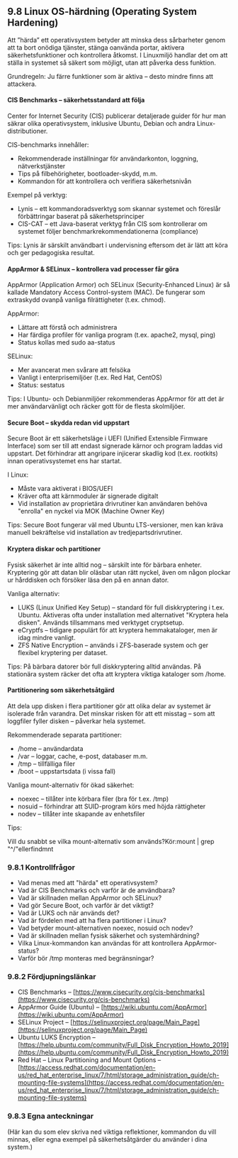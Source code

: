 ## 9.8 Linux OS-härdning (Operating System Hardening)

Att ”härda” ett operativsystem betyder att minska dess sårbarheter genom att ta bort onödiga tjänster, stänga oanvända portar, aktivera säkerhetsfunktioner och kontrollera åtkomst. I Linuxmiljö handlar det om att ställa in systemet så säkert som möjligt, utan att påverka dess funktion.

Grundregeln: Ju färre funktioner som är aktiva – desto mindre finns att attackera.

#### CIS Benchmarks – säkerhetsstandard att följa

Center for Internet Security (CIS) publicerar detaljerade guider för hur man säkrar olika operativsystem, inklusive Ubuntu, Debian och andra Linux-distributioner.

CIS-benchmarks innehåller:

- Rekommenderade inställningar för användarkonton, loggning, nätverkstjänster
- Tips på filbehörigheter, bootloader-skydd, m.m.
- Kommandon för att kontrollera och verifiera säkerhetsnivån

Exempel på verktyg:

- Lynis – ett kommandoradsverktyg som skannar systemet och föreslår förbättringar baserat på säkerhetsprinciper
- CIS-CAT – ett Java-baserat verktyg från CIS som kontrollerar om systemet följer benchmarkrekommendationerna (compliance)

Tips: Lynis är särskilt användbart i undervisning eftersom det är lätt att köra och ger pedagogiska resultat.

#### AppArmor & SELinux – kontrollera vad processer får göra

AppArmor (Application Armor) och SELinux (Security-Enhanced Linux) är så kallade Mandatory Access Control-system (MAC). De fungerar som extraskydd ovanpå vanliga filrättigheter (t.ex. chmod).

AppArmor:

- Lättare att förstå och administrera
- Har färdiga profiler för vanliga program (t.ex. apache2, mysql, ping)
- Status kollas med sudo aa-status

SELinux:

- Mer avancerat men svårare att felsöka
- Vanligt i enterprisemiljöer (t.ex. Red Hat, CentOS)
- Status: sestatus

Tips: I Ubuntu- och Debianmiljöer rekommenderas AppArmor för att det är mer användarvänligt och räcker gott för de flesta skolmiljöer.

#### Secure Boot – skydda redan vid uppstart

Secure Boot är ett säkerhetsläge i UEFI (Unified Extensible Firmware Interface) som ser till att endast signerade kärnor och program laddas vid uppstart. Det förhindrar att angripare injicerar skadlig kod (t.ex. rootkits) innan operativsystemet ens har startat.

I Linux:

- Måste vara aktiverat i BIOS/UEFI
- Kräver ofta att kärnmoduler är signerade digitalt
- Vid installation av proprietära drivrutiner kan användaren behöva "enrolla" en nyckel via MOK (Machine Owner Key)

Tips: Secure Boot fungerar väl med Ubuntu LTS-versioner, men kan kräva manuell bekräftelse vid installation av tredjepartsdrivrutiner.

#### Kryptera diskar och partitioner

Fysisk säkerhet är inte alltid nog – särskilt inte för bärbara enheter. Kryptering gör att datan blir oläsbar utan rätt nyckel, även om någon plockar ur hårddisken och försöker läsa den på en annan dator.

Vanliga alternativ:

- LUKS (Linux Unified Key Setup) – standard för full diskkryptering i t.ex. Ubuntu. Aktiveras ofta under installation med alternativet "Kryptera hela disken". Används tillsammans med verktyget cryptsetup.
- eCryptfs – tidigare populärt för att kryptera hemmakataloger, men är idag mindre vanligt.
- ZFS Native Encryption – används i ZFS-baserade system och ger flexibel kryptering per dataset.

Tips: På bärbara datorer bör full diskkryptering alltid användas. På stationära system räcker det ofta att kryptera viktiga kataloger som /home.

#### Partitionering som säkerhetsåtgärd

Att dela upp disken i flera partitioner gör att olika delar av systemet är isolerade från varandra. Det minskar risken för att ett misstag – som att loggfiler fyller disken – påverkar hela systemet.

Rekommenderade separata partitioner:

- /home – användardata
- /var – loggar, cache, e-post, databaser m.m.
- /tmp – tillfälliga filer
- /boot – uppstartsdata (i vissa fall)

Vanliga mount-alternativ för ökad säkerhet:

- noexec – tillåter inte körbara filer (bra för t.ex. /tmp)
- nosuid – förhindrar att SUID-program körs med höjda rättigheter
- nodev – tillåter inte skapande av enhetsfiler

Tips:

Vill du snabbt se vilka mount-alternativ som används?Kör:mount | grep "^/"ellerfindmnt

### 9.8.1 Kontrollfrågor

- Vad menas med att "härda" ett operativsystem?
- Vad är CIS Benchmarks och varför är de användbara?
- Vad är skillnaden mellan AppArmor och SELinux?
- Vad gör Secure Boot, och varför är det viktigt?
- Vad är LUKS och när används det?
- Vad är fördelen med att ha flera partitioner i Linux?
- Vad betyder mount-alternativen noexec, nosuid och nodev?
- Vad är skillnaden mellan fysisk säkerhet och systemhärdning?
- Vilka Linux-kommandon kan användas för att kontrollera AppArmor-status?
- Varför bör /tmp monteras med begränsningar?

### 

### 9.8.2 Fördjupningslänkar

- CIS Benchmarks – [https://www.cisecurity.org/cis-benchmarks](https://www.cisecurity.org/cis-benchmarks)
- AppArmor Guide (Ubuntu) – [https://wiki.ubuntu.com/AppArmor](https://wiki.ubuntu.com/AppArmor)
- SELinux Project – [https://selinuxproject.org/page/Main_Page](https://selinuxproject.org/page/Main_Page)
- Ubuntu LUKS Encryption – [https://help.ubuntu.com/community/Full_Disk_Encryption_Howto_2019](https://help.ubuntu.com/community/Full_Disk_Encryption_Howto_2019)
- Red Hat – Linux Partitioning and Mount Options – [https://access.redhat.com/documentation/en-us/red_hat_enterprise_linux/7/html/storage_administration_guide/ch-mounting-file-systems](https://access.redhat.com/documentation/en-us/red_hat_enterprise_linux/7/html/storage_administration_guide/ch-mounting-file-systems)

### 

### 9.8.3 Egna anteckningar

(Här kan du som elev skriva ned viktiga reflektioner, kommandon du vill minnas, eller egna exempel på säkerhetsåtgärder du använder i dina system.)
